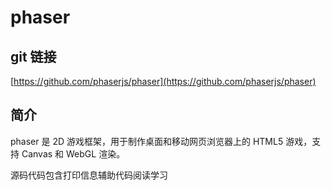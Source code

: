 # phaser

## git 链接
[https://github.com/phaserjs/phaser](https://github.com/phaserjs/phaser)

## 简介
phaser 是 2D 游戏框架，用于制作桌面和移动网页浏览器上的 HTML5 游戏，支持 Canvas 和 WebGL 渲染。

源码代码包含打印信息辅助代码阅读学习
